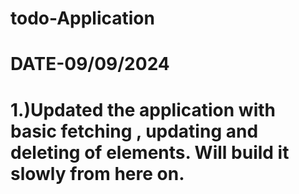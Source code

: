 # todo-Application

# DATE-09/09/2024
# 1.)Updated the application with basic fetching , updating and deleting of elements. Will build it slowly from here on.
